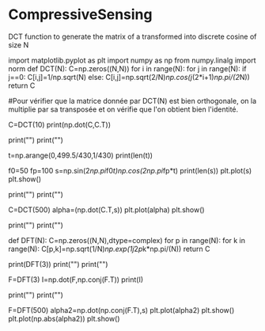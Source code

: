 # CompressiveSensing
DCT function to generate the matrix of a transformed into discrete cosine of size N

import matplotlib.pyplot as plt
import numpy as np
from numpy.linalg import norm
def DCT(N):
	C=np.zeros((N,N))
	for i in range(N):
		for j in range(N):
			if j==0:
				C[i,j]=1/np.sqrt(N)
			else:
				C[i,j]=np.sqrt(2/N)*np.cos(j*(2*i+1)*np.pi/(2*N))
	return C

#Pour vérifier que la matrice donnée par DCT(N) est bien orthogonale, on la multiplie par sa transposée et on vérifie que l'on obtient bien l'identité.

C=DCT(10)
print(np.dot(C,C.T))

print("")
print("")

t=np.arange(0,499.5/430,1/430)
print(len(t))

f0=50
fp=100
s=np.sin(2*np.pi*f0*t)*np.cos(2*np.pi*fp*t)
print(len(s))
plt.plot(s)
plt.show()

print("")
print("")

C=DCT(500)
alpha=(np.dot(C.T,s))
plt.plot(alpha)
plt.show()

print("")
print("")

def DFT(N):
	C=np.zeros((N,N),dtype=complex)
	for p in range(N):
		for k in range(N):
			C[p,k]=np.sqrt(1/N)*np.exp(1j*2*p*k*np.pi/(N))
	return C

print(DFT(3))
print("")
print("")

F=DFT(3)
I=np.dot(F,np.conj(F.T))
print(I)

print("")
print("")

F=DFT(500)
alpha2=np.dot(np.conj(F.T),s)
plt.plot(alpha2)
plt.show()
plt.plot(np.abs(alpha2))
plt.show()
